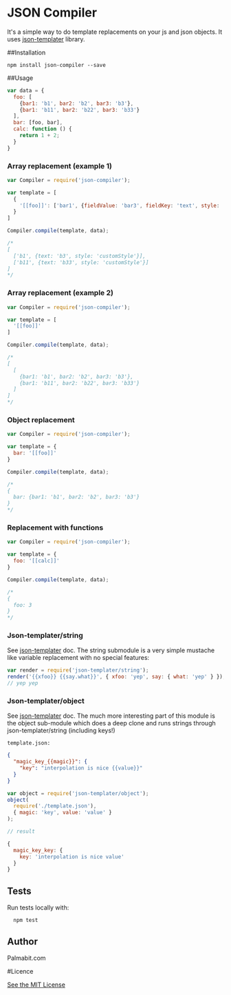 # JSON Compiler

It's a simple way to do template replacements on your js and json objects.
It uses [json-templater](https://github.com/lightsofapollo/json-templater) library.

##Installation

```
npm install json-compiler --save
```

##Usage

```javascript
var data = {
  foo: [
    {bar1: 'b1', bar2: 'b2', bar3: 'b3'},
    {bar1: 'b11', bar2: 'b22', bar3: 'b33'}
  ],
  bar: [foo, bar],
  calc: function () {
    return 1 + 2;
  }
}
```

### Array replacement (example 1)

```javascript
var Compiler = require('json-compiler');

var template = [
  {
    '[[foo]]': ['bar1', {fieldValue: 'bar3', fieldKey: 'text', style: 'customStyle'}]
  }
]

Compiler.compile(template, data);

/*
[
  ['b1', {text: 'b3', style: 'customStyle'}],
  ['b11', {text: 'b33', style: 'customStyle'}]
]
*/

```

### Array replacement (example 2)

```javascript
var Compiler = require('json-compiler');

var template = [
  '[[foo]]'
]

Compiler.compile(template, data);

/*
[
  [
    {bar1: 'b1', bar2: 'b2', bar3: 'b3'},
    {bar1: 'b11', bar2: 'b22', bar3: 'b33'}
  ]
]
*/

```

### Object replacement

```javascript
var Compiler = require('json-compiler');

var template = {
  bar: '[[foo]]'
}

Compiler.compile(template, data);

/*
{
  bar: {bar1: 'b1', bar2: 'b2', bar3: 'b3'}
}
*/

```

### Replacement with functions

```javascript
var Compiler = require('json-compiler');

var template = {
  foo: '[[calc]]'
}

Compiler.compile(template, data);

/*
{
  foo: 3
}
*/

```

### Json-templater/string

See [json-templater](https://github.com/lightsofapollo/json-templater) doc.
The string submodule is a very simple mustache like variable replacement with no special features:

```js
var render = require('json-templater/string');
render('{{xfoo}} {{say.what}}', { xfoo: 'yep', say: { what: 'yep' } });
// yep yep
```

### Json-templater/object

See [json-templater](https://github.com/lightsofapollo/json-templater) doc.
The much more interesting part of this module is the object sub-module which does a deep clone and runs strings through json-templater/string (including keys!)

`template.json:`
```json
{
  "magic_key_{{magic}}": {
    "key": "interpolation is nice {{value}}"
  }
}
```

```js
var object = require('json-templater/object');
object(
  require('./template.json'),
  { magic: 'key', value: 'value' }
);

// result

{
  magic_key_key: {
    key: 'interpolation is nice value'
  }
}

```

## Tests

Run tests locally with:

```
  npm test
```

## Author

Palmabit.com

#Licence

[See the MIT License](http://opensource.org/licenses/MIT)
